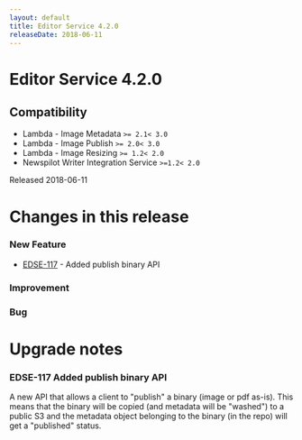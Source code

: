 ```yaml
---
layout: default
title: Editor Service 4.2.0
releaseDate: 2018-06-11
---
```

<div class="jumbotron">
    <h1>Editor Service 4.2.0</h1>    
    <h2>Compatibility</h2>
    <ul>
        <li>Lambda - Image Metadata <code>>= 2.1</code><code>< 3.0</code></li>
        <li>Lambda - Image Publish <code>>= 2.0</code><code>< 3.0</code></li>
        <li>Lambda - Image Resizing <code>>= 1.2</code><code>< 2.0</code></li>
        <li>Newspilot Writer Integration Service <code>>=1.2</code><code>< 2.0</code></li>
    </ul>
</div>

Released 2018-06-11

 

# Changes in this release  


### New Feature 

 * [EDSE-117](https://jira.infomaker.se/browse/EDSE-117) - Added publish binary API 


### Improvement 



### Bug 





# Upgrade notes  
    
### EDSE-117 Added publish binary API 
A new API that allows a client to "publish" a binary (image or pdf as-is). This means that the binary will be copied (and metadata will be "washed") to a public S3 and the metadata object belonging to the binary (in the repo) will get a "published" status.         

